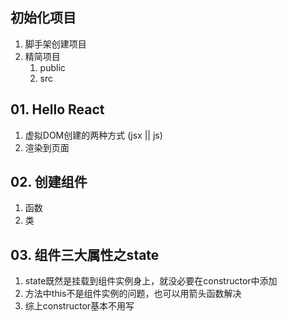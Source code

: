 ## 初始化项目

1. 脚手架创建项目
2. 精简项目
   1. public
   2. src

## 01. Hello React

1. 虚拟DOM创建的两种方式 (jsx || js)
2. 渲染到页面


## 02. 创建组件

1. 函数
2. 类

## 03. 组件三大属性之state

1. state既然是挂载到组件实例身上，就没必要在constructor中添加
2. 方法中this不是组件实例的问题，也可以用箭头函数解决
3. 综上constructor基本不用写




